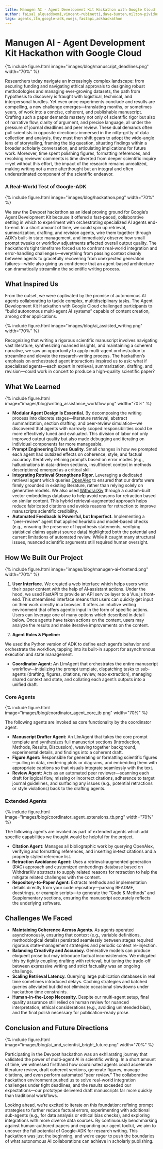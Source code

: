 ```yaml
---
title: Manugen AI - Agent Development Kit Hackathon with Google Cloud
author: faisal_alquaddoomi,vincent-rubinetti,dave-bunten,milton-pividori
tags: agents,llm,google-adk,vuejs,fastapi,adkhackathon
---
```

# Manugen AI - Agent Development Kit Hackathon with Google Cloud

{%
    include figure.html
    image="images/blog/manuscript_deadlines.png"
    width="70%"
%}

Researchers today navigate an increasingly complex landscape: from securing funding and navigating ethical approvals to designing robust methodologies and managing ever-growing datasets, the path from hypothesis to discovery is fraught with logistical, technical, and interpersonal hurdles.
Yet even once experiments conclude and results are compelling, a new challenge emerges—translating months, or sometimes years, of work into a concise, coherent, and publishable manuscript.
Crafting such a paper demands mastery not only of scientific rigor but also of narrative flow, clarity of argument, and precise language, all under the pressure of journal deadlines and peer review.
These dual demands often pull scientists in opposite directions: immersed in the nitty-gritty of data collection and analysis, they must then shift gears to adopt the wide-angle lens of storytelling, framing the big question, situating findings within a broader scholarly conversation, and articulating implications for future work.
Moreover, time spent polishing figures, formatting references, and resolving reviewer comments is time diverted from deeper scientific inquiry—yet without this effort, the impact of the research remains unrealized, making writing not a mere afterthought but an integral and often underestimated component of the scientific endeavor.

### A Real-World Test of Google-ADK

{%
    include figure.html
    image="images/blog/hackathon.png"
    width="70%"
%}

We saw the Devpost hackathon as an ideal proving ground for Google’s Agent Development Kit because it offered a fast-paced, collaborative setting in which to experiment with orchestrating specialized AI agents end-to-end.
In a short amount of time, we could spin up retrieval, summarization, drafting, and revision agents, wire them together through ADK’s built-in state management, and immediately observe how small prompt tweaks or workflow adjustments affected overall output quality.
The hackathon’s tight timeframe forced us to confront real-world integration and error-handling challenges—everything from passing context cleanly between agents to gracefully recovering from unexpected generation failures—while also giving us confidence that an agent-based architecture can dramatically streamline the scientific writing process.

## What Inspired Us

From the outset, we were captivated by the promise of autonomous AI agents collaborating to tackle complex, multidisciplinary tasks.
The Agent Development Kit Hackathon with Google Cloud challenged participants to “build autonomous multi-agent AI systems” capable of content creation, among other applications.

{%
    include figure.html
    image="images/blog/ai_assisted_writing.png"
    width="70%"
%}

Recognizing that writing a rigorous scientific manuscript involves navigating vast literature, synthesizing nuanced insights, and maintaining a coherent narrative, we saw an opportunity to apply multi-agent orchestration to streamline and elevate the research-writing process.
The hackathon’s emphasis on orchestrated agent interactions inspired us to ask: what if specialized agents—each expert in retrieval, summarization, drafting, and revision—could work in concert to produce a high-quality scientific paper?

## What We Learned

{%
    include figure.html
    image="images/blog/writing_assistance_workflow.png"
    width="70%"
%}

- **Modular Agent Design Is Essential.** By decomposing the writing process into discrete stages—literature retrieval, abstract summarization, section drafting, and peer-review simulation—we discovered that agents with narrowly scoped responsibilities could be more effectively tuned and evaluated.
  This division of labor not only improved output quality but also made debugging and iterating on individual components far more manageable.
- **Prompt Engineering Drives Quality.** Small changes in how we prompted each agent had outsized effects on coherence, style, and factual accuracy.
  Iteratively refining prompts based on error modes (e.g., hallucinations in data-driven sections, insufficient context in methods descriptions) emerged as a critical skill.
- **Integrating Retrieval Strengthens Rigor.** Leveraging a dedicated retrieval agent which queries [OpenAlex](https://openalex.org/) to ensured that our drafts were firmly grounded in existing literature, rather than relying solely on generative models.
  We also used [WithdrarXiv](https://arxiv.org/abs/2412.03775) through a custom-built vector embeddings database to help avoid reasons for retraction based on similar content.
  This hybrid retrieval-augmented approach helps reduce fabricated citations and avoids reasons for retraction to improve manuscripts scientific credibility.
- **Automated Feedback Is Powerful, but Imperfect.** Implementing a “peer-review” agent that applied heuristic and model-based checks (e.g., ensuring the presence of hypothesis statements, verifying statistical claims against source data) highlighted both the potential and current limitations of automated review.
  While it caught many structural issues, nuanced scientific arguments still required human oversight.

## How We Built Our Project

{%
    include figure.html
    image="images/blog/manugen-ai-frontend.png"
    width="70%"
%}

1. **User Interface.**
   We created a web interface which helps users write their paper content with the help of AI‐assistant actions.
   Under the hood, we used FastAPI to provide an API service layer to a Vue.js front‐end.
   This streamlined interface means that users can quickly get input on their work directly in a browser.
   It offers an intuitive writing environment that offers agentic input in the form of specific actions.
   Users can leverage one of many options which described in detail below.
   Once agents have taken actions on the content, users may analyze the results and make iterative improvements on the content.

2. **Agent Roles & Pipeline:**

We used the Python version of ADK to define each agent’s behavior and orchestrate the workflow, tapping into its built-in support for asynchronous execution and state management.

- **Coordinator Agent:** An LlmAgent that orchestrates the entire manuscript workflow—initializing the prompt template, dispatching tasks to sub-agents (drafting, figures, citations, review, repo extraction), managing shared context and state, and collating each agent’s outputs into a unified draft.

### Core Agents

{%
    include figure.html
    image="images/blog/coordinator_agent_core_tb.png"
    width="70%"
%}

The following agents are invoked as core functionality by the coordinator agent.

- **Manuscript Drafter Agent:** An LlmAgent that takes the core prompt template and synthesizes full manuscript sections (Introduction, Methods, Results, Discussion), weaving together background, experimental details, and findings into a coherent draft.
- **Figure Agent:** Responsible for generating or formatting scientific figures—pulling in data, rendering plots or diagrams, and embedding them with appropriate captions so that visuals integrate seamlessly with the text.
- **Review Agent:** Acts as an automated peer reviewer—scanning each draft for logical flow, missing or incorrect citations, adherence to target journal guidelines, and surfacing any issues (e.g., potential retractions or style violations) back to the drafting agents.

### Extended Agents

{%
    include figure.html
    image="images/blog/coordinator_agent_extensions_tb.png"
    width="70%"
%}

The following agents are invoked as part of extended agents which add specific capabilities we thought would be helpful for the project.

- **Citation Agent:** Manages all bibliographic work by querying OpenAlex, verifying and formatting references, and inserting in‐text citations and a properly styled reference list.
- **Retraction Avoidance Agent:** Uses a retrieval-augmented generation (RAG) approach and customized embeddings database based on WithdrarXiv abstracts to supply related reasons for retraction to help the mitigate related challenges with the content.
- **Repository‐to‐Paper Agent:** Extracts methods and implementation details directly from your code repository—parsing README, docstrings, or example scripts—to generate the “Code & Methods” and Supplementary sections, ensuring the manuscript accurately reflects the underlying software.

## Challenges We Faced

- **Maintaining Coherence Across Agents.**
  As agents operated asynchronously, ensuring that context (e.g., variable definitions, methodological details) persisted seamlessly between stages required rigorous state-management strategies and periodic context re-injection.
- **Balancing Creativity and Accuracy.**
  Generative models can produce eloquent prose but may introduce factual inconsistencies. We mitigated this by tightly coupling drafting with retrieval, but tuning the trade-off between expressive writing and strict factuality was an ongoing challenge.
- **Scaling Retrieval Latency.**
  Querying large publication databases in real time sometimes introduced delays. Caching strategies and batched queries alleviated but did not eliminate occasional slowdowns under hackathon time constraints.
- **Human-in-the-Loop Necessity.**
  Despite our multi-agent setup, final quality assurance still relied on human review for nuanced interpretation, ethical considerations (e.g., avoiding unintended bias), and the final polish necessary for publication-ready prose.

## Conclusion and Future Directions

{%
    include figure.html
    image="images/blog/ai_and_scientist_bright_future.png"
    width="70%"
%}

Participating in the Devpost hackathon was an exhilarating journey that validated the power of multi-agent AI in scientific writing.
In a short amount of time, we witnessed firsthand how coordinated agents could accelerate literature review, draft coherent sections, generate figures, manage citations, and even perform automated “peer review.”
The collaborative hackathon environment pushed us to solve real-world integration challenges under tight deadlines, and the results exceeded our expectations—our prototype delivered draft manuscripts far more quickly than traditional workflows.

Looking ahead, we’re excited to iterate on this foundation: refining prompt strategies to further reduce factual errors, experimenting with additional sub-agents (e.g., for data analysis or ethical bias checks), and exploring integrations with more diverse data sources.
By continuously benchmarking against human-authored papers and expanding our agent toolkit, we aim to uncover the full potential of Google-ADK for research writing.
This hackathon was just the beginning, and we’re eager to push the boundaries of what autonomous AI collaborations can achieve in scholarly publishing.
